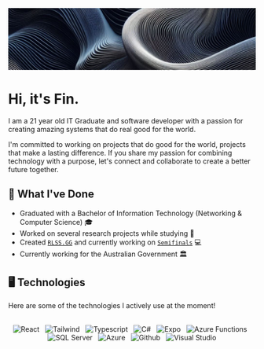 <img src="assets/banner.jpg" />

# Hi, it's Fin.

<p>
I am a 21 year old IT Graduate and software developer with a passion for creating amazing systems that do real good for the world.
</p>

<p>
I'm committed to working on projects that do good for the world, projects that make a lasting difference. If you share my passion for combining technology with a purpose, let's connect and collaborate to create a better future together.
</p>

## 📃 What I've Done

<ul>
  <li>Graduated with a Bachelor of Information Technology (Networking & Computer Science) 🎓</li>
  <li>Worked on several research projects while studying 🏫</li>
  <li>Created <a href="https://rlss.gg"><code>RLSS.GG</code></a> and currently working on <a href="https://semifinals.co"><code>Semifinals</code></a> 💻</li>
  <li>Currently working for the Australian Government 🏛</li>
</ul>

## 🖥️ Technologies

Here are some of the technologies I actively use at the moment!

<br />
<div align="center">
  <span title="React">
    <picture>
      <source media="(prefers-color-scheme: dark)" width="40px" height="40px" srcset="assets/technologies/react-dark.svg" />
      <source media="(prefers-color-scheme: light)" width="40px" height="40px" srcset="assets/technologies/react.svg" />
      <img alt="React" />
    </picture>
  </span>
  &nbsp;
  <span title="Tailwind">
    <picture>
      <source media="(prefers-color-scheme: dark)" width="40px" height="40px" srcset="assets/technologies/tailwindcss-dark.svg" />
      <source media="(prefers-color-scheme: light)" width="40px" height="40px" srcset="assets/technologies/tailwindcss.svg" />
      <img alt="Tailwind" />
    </picture>
  </span>
  &nbsp;
  <span title="Typescript">
    <picture>
      <source media="(prefers-color-scheme: dark)" width="40px" height="40px" srcset="assets/technologies/typescript-dark.svg" />
      <source media="(prefers-color-scheme: light)" width="40px" height="40px" srcset="assets/technologies/typescript.svg" />
      <img alt="Typescript" />
    </picture>
  </span>
  &nbsp;
  <span title="C#">
    <picture>
      <source media="(prefers-color-scheme: dark)" width="40px" height="40px" srcset="assets/technologies/csharp-dark.svg" />
      <source media="(prefers-color-scheme: light)" width="40px" height="40px" srcset="assets/technologies/csharp.svg" />
      <img alt="C#" />
    </picture>
  </span>
  &nbsp;
  <span title="Expo">
    <picture>
      <source media="(prefers-color-scheme: dark)" width="40px" height="40px" srcset="assets/technologies/expo-dark.svg" />
      <source media="(prefers-color-scheme: light)" width="40px" height="40px" srcset="assets/technologies/expo.svg" />
      <img alt="Expo" />
    </picture>
  </span>
  &nbsp;
  <span title="Azure Functions">
    <picture>
      <source media="(prefers-color-scheme: dark)" width="40px" height="40px" srcset="assets/technologies/azurefunctions-dark.svg" />
      <source media="(prefers-color-scheme: light)" width="40px" height="40px" srcset="assets/technologies/azurefunctions.svg" />
      <img alt="Azure Functions" />
    </picture>
  </span>
  &nbsp;
  <span title="SQL Server">
    <picture>
      <source media="(prefers-color-scheme: dark)" width="40px" height="40px" srcset="assets/technologies/microsoftsqlserver-dark.svg" />
      <source media="(prefers-color-scheme: light)" width="40px" height="40px" srcset="assets/technologies/microsoftsqlserver.svg" />
      <img alt="SQL Server" />
    </picture>
  </span>
  &nbsp;
  <span title="Azure">
    <picture>
      <source media="(prefers-color-scheme: dark)" width="40px" height="40px" srcset="assets/technologies/microsoftazure-dark.svg" />
      <source media="(prefers-color-scheme: light)" width="40px" height="40px" srcset="assets/technologies/microsoftazure.svg" />
      <img alt="Azure" />
    </picture>
  </span>
  &nbsp;
  <span title="Github">
    <picture>
      <source media="(prefers-color-scheme: dark)" width="40px" height="40px" srcset="assets/technologies/github-dark.svg" />
      <source media="(prefers-color-scheme: light)" width="40px" height="40px" srcset="assets/technologies/github.svg" />
      <img alt="Github" />
    </picture>
  </span>
  &nbsp;
  <span title="Visual Studio">
    <picture>
      <source media="(prefers-color-scheme: dark)" width="40px" height="40px" srcset="assets/technologies/visualstudio-dark.svg" />
      <source media="(prefers-color-scheme: light)" width="40px" height="40px" srcset="assets/technologies/visualstudio.svg" />
      <img alt="Visual Studio" />
    </picture>
  </span>
</div>
